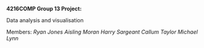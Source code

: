 **4216COMP Group 13 Project:**

Data analysis and visualisation

Members:
*Ryan Jones
Aisling Moran
Harry Sargeant
Callum Taylor
Michael Lynn*
